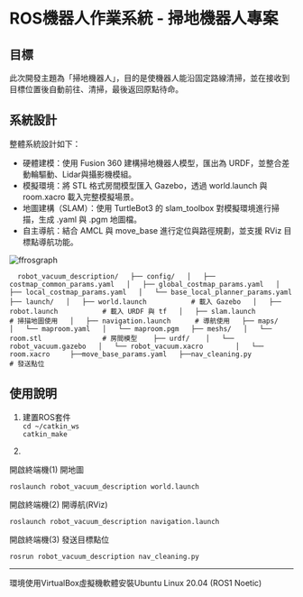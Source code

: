 # ROS機器人作業系統 - 掃地機器人專案
 
## **目標**
此次開發主題為「掃地機器人」，目的是使機器人能沿固定路線清掃，並在接收到目標位置後自動前往、清掃，最後返回原點待命。

## **系統設計**
整體系統設計如下：
* 硬體建模：使用 Fusion 360 建構掃地機器人模型，匯出為 URDF，並整合差動輪驅動、Lidar與攝影機模組。
* 模擬環境：將 STL 格式房間模型匯入 Gazebo，透過 world.launch 與 room.xacro 載入完整模擬場景。
* 地圖建構（SLAM）：使用 TurtleBot3 的 slam_toolbox 對模擬環境進行掃描，生成 .yaml 與 .pgm 地圖檔。
* 自主導航：結合 AMCL 與 move_base 進行定位與路徑規劃，並支援 RViz 目標點導航功能。

![ffrosgraph](https://github.com/user-attachments/assets/0bd58981-6d4a-49be-a4a6-67632b04fdaa)

``  
robot_vacuum_description/  
├── config/  
│   ├── costmap_common_params.yaml  
│   ├── global_costmap_params.yaml  
│   ├── local_costmap_params.yaml  
│   └── base_local_planner_params.yaml  
├── launch/  
│   ├── world.launch           # 載入 Gazebo  
│   ├── robot.launch           # 載入 URDF 與 tf  
│   ├── slam.launch            # 掃描地圖使用  
│   ├── navigation.launch      # 導航使用  
├── maps/  
│   └── maproom.yaml  
│   └── maproom.pgm  
├── meshs/  
│   └── room.stl               # 房間模型   
├── urdf/   
│   └── robot_vacuum.gazebo  
│   └── robot_vacuum.xacro       
│   └── room.xacro    
├──move_base_params.yaml  
├──nav_cleaning.py             # 發送點位
``  

## **使用說明**

1. 建置ROS套件  
``cd ~/catkin_ws``  
``catkin_make``  

2.
開啟終端機(1) 開地圖  
```
roslaunch robot_vacuum_description world.launch
```  
開啟終端機(2) 開導航(RViz)  
```
roslaunch robot_vacuum_description navigation.launch
```  
開啟終端機(3) 發送目標點位    
```
rosrun robot_vacuum_description nav_cleaning.py
```  

***
環境使用VirtualBox虛擬機軟體安裝Ubuntu Linux 20.04 (ROS1 Noetic)  

